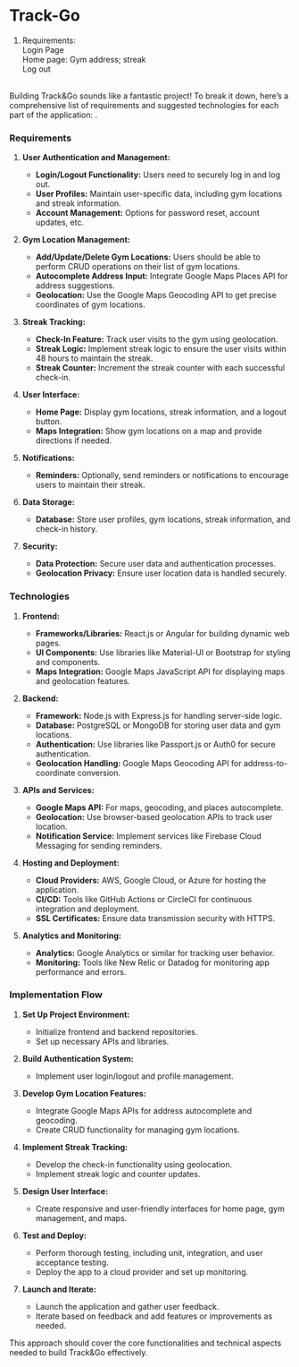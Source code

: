 # Track-Go
1. Requirements: <br />
Login Page <br />
Home page: Gym address; streak <br />
Log out <br />
<br />
Building Track&Go sounds like a fantastic project! To break it down, here’s a comprehensive list of requirements and suggested technologies for each part of the application: .

### **Requirements**

1. **User Authentication and Management:**
   - **Login/Logout Functionality:** Users need to securely log in and log out.
   - **User Profiles:** Maintain user-specific data, including gym locations and streak information.
   - **Account Management:** Options for password reset, account updates, etc.

2. **Gym Location Management:**
   - **Add/Update/Delete Gym Locations:** Users should be able to perform CRUD operations on their list of gym locations.
   - **Autocomplete Address Input:** Integrate Google Maps Places API for address suggestions.
   - **Geolocation:** Use the Google Maps Geocoding API to get precise coordinates of gym locations.

3. **Streak Tracking:**
   - **Check-In Feature:** Track user visits to the gym using geolocation.
   - **Streak Logic:** Implement streak logic to ensure the user visits within 48 hours to maintain the streak.
   - **Streak Counter:** Increment the streak counter with each successful check-in.

4. **User Interface:**
   - **Home Page:** Display gym locations, streak information, and a logout button.
   - **Maps Integration:** Show gym locations on a map and provide directions if needed.

5. **Notifications:**
   - **Reminders:** Optionally, send reminders or notifications to encourage users to maintain their streak.

6. **Data Storage:**
   - **Database:** Store user profiles, gym locations, streak information, and check-in history.

7. **Security:**
   - **Data Protection:** Secure user data and authentication processes.
   - **Geolocation Privacy:** Ensure user location data is handled securely.

### **Technologies**

1. **Frontend:**
   - **Frameworks/Libraries:** React.js or Angular for building dynamic web pages.
   - **UI Components:** Use libraries like Material-UI or Bootstrap for styling and components.
   - **Maps Integration:** Google Maps JavaScript API for displaying maps and geolocation features.

2. **Backend:**
   - **Framework:** Node.js with Express.js for handling server-side logic.
   - **Database:** PostgreSQL or MongoDB for storing user data and gym locations.
   - **Authentication:** Use libraries like Passport.js or Auth0 for secure authentication.
   - **Geolocation Handling:** Google Maps Geocoding API for address-to-coordinate conversion.

3. **APIs and Services:**
   - **Google Maps API:** For maps, geocoding, and places autocomplete.
   - **Geolocation:** Use browser-based geolocation APIs to track user location.
   - **Notification Service:** Implement services like Firebase Cloud Messaging for sending reminders.

4. **Hosting and Deployment:**
   - **Cloud Providers:** AWS, Google Cloud, or Azure for hosting the application.
   - **CI/CD:** Tools like GitHub Actions or CircleCI for continuous integration and deployment.
   - **SSL Certificates:** Ensure data transmission security with HTTPS.

5. **Analytics and Monitoring:**
   - **Analytics:** Google Analytics or similar for tracking user behavior.
   - **Monitoring:** Tools like New Relic or Datadog for monitoring app performance and errors.

### **Implementation Flow**

1. **Set Up Project Environment:**
   - Initialize frontend and backend repositories.
   - Set up necessary APIs and libraries.

2. **Build Authentication System:**
   - Implement user login/logout and profile management.

3. **Develop Gym Location Features:**
   - Integrate Google Maps APIs for address autocomplete and geocoding.
   - Create CRUD functionality for managing gym locations.

4. **Implement Streak Tracking:**
   - Develop the check-in functionality using geolocation.
   - Implement streak logic and counter updates.

5. **Design User Interface:**
   - Create responsive and user-friendly interfaces for home page, gym management, and maps.

6. **Test and Deploy:**
   - Perform thorough testing, including unit, integration, and user acceptance testing.
   - Deploy the app to a cloud provider and set up monitoring.

7. **Launch and Iterate:**
   - Launch the application and gather user feedback.
   - Iterate based on feedback and add features or improvements as needed.

This approach should cover the core functionalities and technical aspects needed to build Track&Go effectively.
